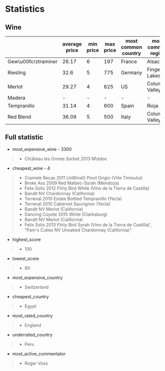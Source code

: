 # Statistics

## Wine

| |average price|min price|max price|most common country|most common region|average score
-|-|-|-|-|-|-|
Gew\u00fcrztraminer|26.17|6|197|France|Alsace|88.56
Riesling|32.6|5|775|Germany|Finger Lakes|89.48
Merlot|29.27|4|625|US|Columbia Valley|87.16
Madera|-|-|-|-|-|-
Tempranillo|31.14|4|600|Spain|Rioja|87.47
Red Blend|36.09|5|500|Italy|Columbia Valley|88.37
## Full statistic
* most_expensive_wine - 3300
 > * Ch\âteau les Ormes Sorbet 2013  M\édoc
* cheapest_wine - 4
 > * Cramele Recas 2011 UnWineD Pinot Grigio (Viile Timisului)
 > * Broke Ass 2009 Red Malbec-Syrah (Mendoza)
 > * Felix Solis 2012 Flirty Bird White (Vino de la Tierra de Castilla)
 > * Bandit NV Chardonnay (California)
 > * Terrenal 2010 Estate Bottled Tempranillo (Yecla)
 > * Terrenal 2010 Cabernet Sauvignon (Yecla)
 > * Bandit NV Merlot (California)
 > * Dancing Coyote 2015 White (Clarksburg)
 > * Bandit NV Merlot (California)
 > * Felix Solis 2013 Flirty Bird Syrah (Vino de la Tierra de Castilla)', "Pam's Cuties NV Unoaked Chardonnay (California)"
* highest_score
 > * 100
* lowest_score
 > * 80
* most_expensive_country
 > * Switzerland
* cheapest_country
 > * Egypt
* most_rated_country
 > * England
* underrated_country
 > * Peru
* most_active_commentator
 > * Roger Voss

